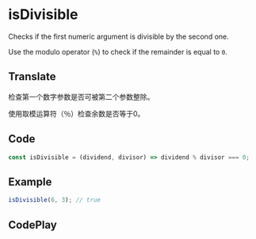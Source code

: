 # isDivisible

Checks if the first numeric argument is divisible by the second one.

Use the modulo operator (`%`) to check if the remainder is equal to `0`.

## Translate

检查第一个数字参数是否可被第二个参数整除。

使用取模运算符（％）检查余数是否等于0。

## Code

```js
const isDivisible = (dividend, divisor) => dividend % divisor === 0;
```

## Example

```js
isDivisible(6, 3); // true
```

## CodePlay

<template>
  <code-play codeplay-id="" />
</template>
